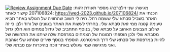[![Review Assignment Due Date](https://classroom.github.com/assets/deadline-readme-button-22041afd0340ce965d47ae6ef1cefeee28c7c493a6346c4f15d667ab976d596c.svg)](https://classroom.github.com/a/89IMDEJr)
מגישה: שני זילברברג
מספר תעודת זהות: 207106824 
קישור לאתר:  https://wed-2023.github.io/207106824/
הכנתי את האתר בשביל סבתא שלי ששמה רחל.
היה לי חשוב שהחוויה של הגולש באתר תביא טעימה קטנה ממי זאת סבתא שלי. בחרתי לעשות את האתר בגוונים של ורוד ולבן כי זה שילוב הצבעים האהוב על סבתא שלי,
בנוסף התחביב של גידול צמחים הוא חלק גדול מסבתא שלי ולכן הוספתי תמונות של הצמחים במרפסת שלה שיתנו את התחושה של להיות במרפסת של סבתא שלי דרך האינטרנט.
הוספתי בנוסף שירים שסתא שלי אוהבת ואני מרגישה שמי שגולש באתר זוכה בהיכרות עם סבתא שלי.
